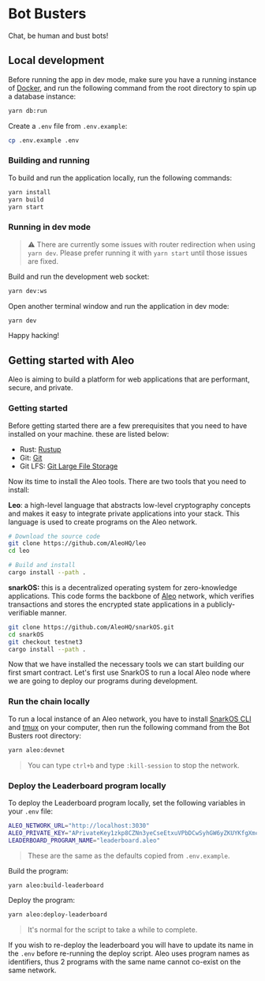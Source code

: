 # Bot Busters

Chat, be human and bust bots!

## Local development

Before running the app in dev mode, make sure you have a running instance of [Docker](https://www.docker.com/), and run the following command from the root directory to spin up a database instance:

```sh
yarn db:run
```

Create a `.env` file from `.env.example`:

```sh
cp .env.example .env
```

### Building and running

To build and run the application locally, run the following commands:

```sh
yarn install
yarn build
yarn start
```

### Running in dev mode

> ⚠️ There are currently some issues with router redirection when using `yarn dev`. Please prefer running it with `yarn start` until those issues are fixed.

Build and run the development web socket:

```sh
yarn dev:ws
```

Open another terminal window and run the application in dev mode:

```sh
yarn dev
```

Happy hacking!

## Getting started with Aleo

Aleo is aiming to build a platform for web applications that are performant, secure, and private.

### Getting started

Before getting started there are a few prerequisites that you need to have installed on your machine. these are listed below:

- Rust: [Rustup](https://rustup.rs/)
- Git: [Git](https://git-scm.com/downloads)
- Git LFS: [Git Large File Storage](https://git-lfs.github.com/)

Now its time to install the Aleo tools. There are two tools that you need to install:

**Leo**: a high-level language that abstracts low-level cryptography concepts and makes it easy to integrate private applications into your stack. This language is used to create programs on the Aleo network.

```bash
# Download the source code
git clone https://github.com/AleoHQ/leo
cd leo

# Build and install
cargo install --path .
```

**snarkOS:** this is a decentralized operating system for zero-knowledge applications. This code forms the backbone of [Aleo](https://aleo.org/) network, which verifies transactions and stores the encrypted state applications in a publicly-verifiable manner.

```bash
git clone https://github.com/AleoHQ/snarkOS.git
cd snarkOS
git checkout testnet3
cargo install --path .
```

Now that we have installed the necessary tools we can start building our first smart contract. Let's first use SnarkOS to run a local Aleo node where we are going to deploy our programs during development.

### Run the chain locally

To run a local instance of an Aleo network, you have to install [SnarkOS CLI](https://github.com/AleoHQ/snarkOS?tab=readme-ov-file#22-installation) and [tmux](https://github.com/tmux/tmux/wiki/Installing) on your computer, then run the following command from the Bot Busters root directory:

```sh
yarn aleo:devnet
```

> You can type `ctrl+b` and type `:kill-session` to stop the network.

### Deploy the Leaderboard program locally

To deploy the Leaderboard program locally, set the following variables in your `.env` file:

```sh
ALEO_NETWORK_URL="http://localhost:3030"
ALEO_PRIVATE_KEY="APrivateKey1zkp8CZNn3yeCseEtxuVPbDCwSyhGW6yZKUYKfgXmcpoGPWH"
LEADERBOARD_PROGRAM_NAME="leaderboard.aleo"
```

> These are the same as the defaults copied from `.env.example`.

Build the program:

```sh
yarn aleo:build-leaderboard
```

Deploy the program:

```sh
yarn aleo:deploy-leaderboard
```

> It's normal for the script to take a while to complete.

If you wish to re-deploy the leaderboard you will have to update its name in the `.env` before re-running the deploy script. Aleo uses program names as identifiers, thus 2 programs with the same name cannot co-exist on the same network.
